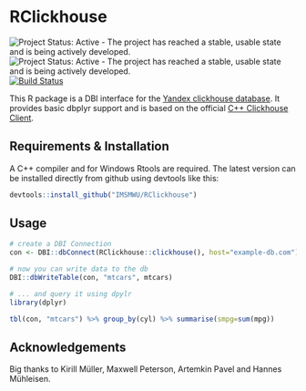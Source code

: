 # RClickhouse

![Project Status: Active - The project has reached a stable, usable state and is being actively developed.](http://www.repostatus.org/badges/latest/active.svg) ![Project Status: Active - The project has reached a stable, usable state and is being actively developed.](https://img.shields.io/github/release/inkrement/clckhs.svg) [![Build Status](https://travis-ci.org/inkrement/clckhs.svg?branch=master)](https://travis-ci.org/inkrement/clckhs)

This R package is a DBI interface for the [Yandex clickhouse database](https://clickhouse.yandex). It provides basic dbplyr support and is based on the official [C++ Clickhouse Client](https://github.com/artpaul/clickhouse-cpp).

## Requirements & Installation
A C++ compiler and for Windows Rtools are required. The latest version can be installed directly from github using devtools like this:

```R
devtools::install_github("IMSMWU/RClickhouse")
```

## Usage
```R
# create a DBI Connection
con <- DBI::dbConnect(RClickhouse::clickhouse(), host="example-db.com")

# now you can write data to the db
DBI::dbWriteTable(con, "mtcars", mtcars)

# ... and query it using dpylr
library(dplyr)

tbl(con, "mtcars") %>% group_by(cyl) %>% summarise(smpg=sum(mpg))
```

## Acknowledgements
Big thanks to Kirill Müller, Maxwell Peterson, Artemkin Pavel and Hannes Mühleisen.
